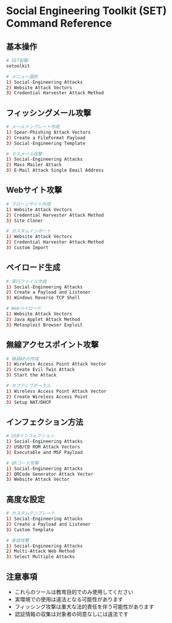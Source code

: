 # Social Engineering Toolkit (SET) Command Reference

## 基本操作
```bash
# SET起動
setoolkit

# メニュー選択
1) Social-Engineering Attacks
2) Website Attack Vectors
3) Credential Harvester Attack Method
```

## フィッシングメール攻撃
```bash
# メールテンプレート作成
1) Spear-Phishing Attack Vectors
2) Create a FileFormat Payload
3) Social-Engineering Template

# マスメール攻撃
1) Social-Engineering Attacks
2) Mass Mailer Attack
3) E-Mail Attack Single Email Address
```

## Webサイト攻撃
```bash
# クローンサイト作成
1) Website Attack Vectors
2) Credential Harvester Attack Method
3) Site Cloner

# カスタムインポート
1) Website Attack Vectors
2) Credential Harvester Attack Method
3) Custom Import
```

## ペイロード生成
```bash
# 実行ファイル作成
1) Social-Engineering Attacks
2) Create a Payload and Listener
3) Windows Reverse TCP Shell

# Webペイロード
1) Website Attack Vectors
2) Java Applet Attack Method
3) Metasploit Browser Exploit
```

## 無線アクセスポイント攻撃
```bash
# 偽装APの作成
1) Wireless Access Point Attack Vector
2) Create Evil Twin Attack
3) Start the Attack

# カプティブポータル
1) Wireless Access Point Attack Vector
2) Create Wireless Access Point
3) Setup NAT/DHCP
```

## インフェクション方法
```bash
# USBインフェクション
1) Social-Engineering Attacks
2) USB/CD ROM Attack Vectors
3) Executable and MSF Payload

# QRコード攻撃
1) Social-Engineering Attacks
2) QRCode Generator Attack Vector
3) Website Attack Vector
```

## 高度な設定
```bash
# カスタムテンプレート
1) Social-Engineering Attacks
2) Create a Payload and Listener
3) Custom Template

# 多段攻撃
1) Social-Engineering Attacks
2) Multi-Attack Web Method
3) Select Multiple Attacks
```

## 注意事項
- これらのツールは教育目的でのみ使用してください
- 実環境での使用は違法となる可能性があります
- フィッシング攻撃は重大な法的責任を伴う可能性があります
- 認証情報の収集は対象者の同意なしには違法です 
